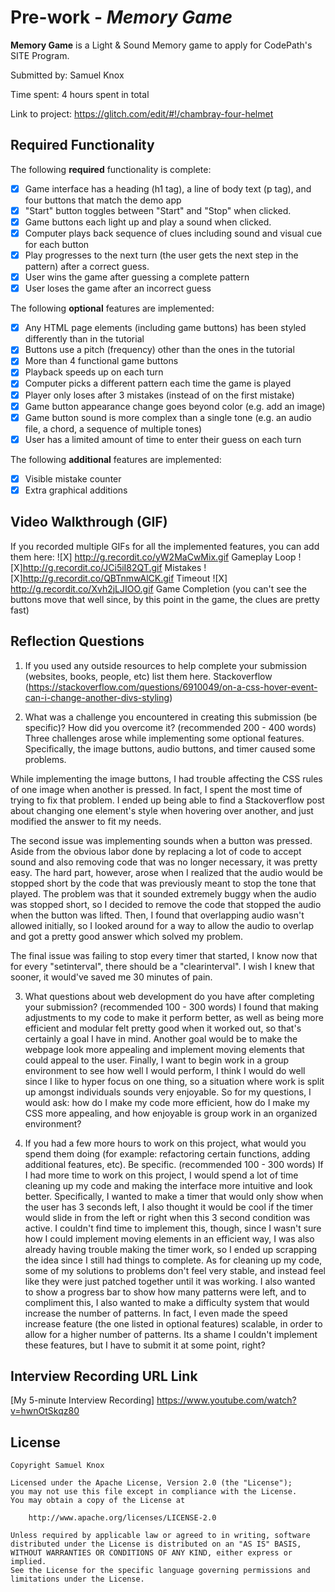 # Pre-work - *Memory Game*

**Memory Game** is a Light & Sound Memory game to apply for CodePath's SITE Program. 

Submitted by: Samuel Knox

Time spent: 4 hours spent in total

Link to project: https://glitch.com/edit/#!/chambray-four-helmet

## Required Functionality

The following **required** functionality is complete:

* [X] Game interface has a heading (h1 tag), a line of body text (p tag), and four buttons that match the demo app
* [X] "Start" button toggles between "Start" and "Stop" when clicked. 
* [X] Game buttons each light up and play a sound when clicked. 
* [X] Computer plays back sequence of clues including sound and visual cue for each button
* [X] Play progresses to the next turn (the user gets the next step in the pattern) after a correct guess. 
* [X] User wins the game after guessing a complete pattern
* [X] User loses the game after an incorrect guess

The following **optional** features are implemented:

* [X] Any HTML page elements (including game buttons) has been styled differently than in the tutorial
* [X] Buttons use a pitch (frequency) other than the ones in the tutorial
* [X] More than 4 functional game buttons
* [X] Playback speeds up on each turn
* [X] Computer picks a different pattern each time the game is played
* [X] Player only loses after 3 mistakes (instead of on the first mistake)
* [X] Game button appearance change goes beyond color (e.g. add an image)
* [X] Game button sound is more complex than a single tone (e.g. an audio file, a chord, a sequence of multiple tones)
* [X] User has a limited amount of time to enter their guess on each turn

The following **additional** features are implemented:

- [X] Visible mistake counter
- [X] Extra graphical additions

## Video Walkthrough (GIF)

If you recorded multiple GIFs for all the implemented features, you can add them here:
![X] http://g.recordit.co/yW2MaCwMix.gif Gameplay Loop
![X]http://g.recordit.co/JCi5iI82QT.gif Mistakes
![X]http://g.recordit.co/QBTnmwAlCK.gif Timeout
![X] http://g.recordit.co/Xvh2jLJIOO.gif Game Completion (you can't see the buttons move that well since, by this point in the game, the clues are pretty fast)

## Reflection Questions
1. If you used any outside resources to help complete your submission (websites, books, people, etc) list them here. 
Stackoverflow (https://stackoverflow.com/questions/6910049/on-a-css-hover-event-can-i-change-another-divs-styling)

2. What was a challenge you encountered in creating this submission (be specific)? How did you overcome it? (recommended 200 - 400 words) 
Three challenges arose while implementing some optional features. Specifically, the image buttons, audio buttons, and timer caused some problems. 

While implementing the image buttons, I had trouble affecting the CSS rules of one image when another is pressed. 
In fact, I spent the most time of trying to fix that problem. I ended up being able to find a Stackoverflow post about changing one element's style when hovering over another, and just modified the answer to fit my needs. 

The second issue was implementing sounds when a button was pressed. Aside from the obvious labor done by replacing a lot of code to accept sound and also removing code that was no longer necessary, it was pretty easy. 
The hard part, however, arose when I realized that the audio would be stopped short by the code that was previously meant to stop the tone that played. 
The problem was that it sounded extremely buggy when the audio was stopped short, so I decided to remove the code that stopped the audio when the button was lifted. 
Then, I found that overlapping audio wasn't allowed initially, so I looked around for a way to allow the audio to overlap and got a pretty good answer which solved my problem. 

The final issue was failing to stop every timer that started, I know now that for every "setinterval", there should be a "clearinterval". 
I wish I knew that sooner, it would've saved me 30 minutes of pain.

3. What questions about web development do you have after completing your submission? (recommended 100 - 300 words) 
I found that making adjustments to my code to make it perform better, as well as being more efficient and modular felt pretty good when it worked out, so that's certainly a goal I have in mind. 
Another goal would be to make the webpage look more appealing and implement moving elements that could appeal to the user. 
Finally, I want to begin work in a group environment to see how well I would perform, I think I would do well since I like to hyper focus on one thing, so a situation where work is split up amongst individuals sounds very enjoyable. 
So for my questions, I would ask: how do I make my code more efficient, how do I make my CSS more appealing, and how enjoyable is group work in an organized environment?

4. If you had a few more hours to work on this project, what would you spend them doing (for example: refactoring certain functions, adding additional features, etc). Be specific. (recommended 100 - 300 words) 
If I had more time to work on this project, I would spend a lot of time cleaning up my code and making the interface more intuitive and look better. 
Specifically, I wanted to make a timer that would only show when the user has 3 seconds left, I also thought it would be cool if the timer would slide in from the left or right when this 3 second condition was active. 
I couldn't find time to implement this, though, since I wasn't sure how I could implement moving elements in an efficient way, I was also already having trouble making the timer work, so I ended up scrapping the idea since I still had things to complete. 
As for cleaning up my code, some of my solutions to problems don't feel very stable, and instead feel like they were just patched together until it was working. 
I also wanted to show a progress bar to show how many patterns were left, and to compliment this, I also wanted to make a difficulty system that would increase the number of patterns. 
In fact, I even made the speed increase feature (the one listed in optional features) scalable, in order to allow for a higher number of patterns. 
Its a shame I couldn't implement these features, but I have to submit it at some point, right?



## Interview Recording URL Link

[My 5-minute Interview Recording] https://www.youtube.com/watch?v=hwnOtSkqz80


## License

    Copyright Samuel Knox

    Licensed under the Apache License, Version 2.0 (the "License");
    you may not use this file except in compliance with the License.
    You may obtain a copy of the License at

        http://www.apache.org/licenses/LICENSE-2.0

    Unless required by applicable law or agreed to in writing, software
    distributed under the License is distributed on an "AS IS" BASIS,
    WITHOUT WARRANTIES OR CONDITIONS OF ANY KIND, either express or implied.
    See the License for the specific language governing permissions and
    limitations under the License.